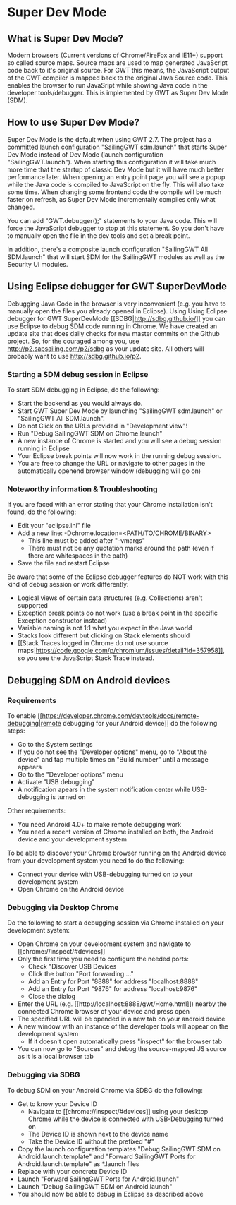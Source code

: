 # Super Dev Mode

## What is Super Dev Mode?

Modern browsers (Current versions of Chrome/FireFox and IE11+) support so called source maps.
Source maps are used to map generated JavaScript code back to it's original source.
For GWT this means, the JavaScript output of the GWT compiler is mapped back to the original Java Source code.
This enables the browser to run JavaSript while showing Java code in the developer tools/debugger.
This is implemented by GWT as Super Dev Mode (SDM).

## How to use Super Dev Mode?

Super Dev Mode is the default when using GWT 2.7. The project has a committed launch configuration "SailingGWT sdm.launch" that starts Super Dev Mode instead of Dev Mode (launch configuration "SailingGWT.launch").
When starting this configuration it will take much more time that the startup of classic Dev Mode but it will have much better performance later.
When opening an entry point page you will see a popup while the Java code is compiled to JavaScript on the fly. This will also take some time.
When changing some frontend code the compile will be much faster on refresh, as Super Dev Mode incrementally compiles only what changed.

You can add "GWT.debugger();" statements to your Java code.
This will force the JavaScript debugger to stop at this statement.
So you don't have to manually open the file in the dev tools and set a break point.

In addition, there's a composite launch configuration "SailingGWT All SDM.launch" that will start SDM for the SailingGWT modules as well as the Security UI modules.

## Using Eclipse debugger for GWT SuperDevMode

Debugging Java Code in the browser is very inconvenient (e.g. you have to manually open the files you already opened in Eclipse).
Using Using Eclipse debugger for GWT SuperDevMode [[SDBG|http://sdbg.github.io/]] you can use Eclipse to debug SDM code running in Chrome. We have created an update site that does daily checks for new master commits on the Github project. So, for the couraged among you, use http://p2.sapsailing.com/p2/sdbg as your update site. All others will probably want to use http://sdbg.github.io/p2.

### Starting a SDM debug session in Eclipse

To start SDM debugging in Eclipse, do the following:

* Start the backend as you would always do.
* Start GWT Super Dev Mode by launching "SailingGWT sdm.launch" or "SailingGWT All SDM.launch".
* Do not Click on the URLs provided in "Development view"!
* Run "Debug SailingGWT SDM on Chrome.launch"
* A new instance of Chrome is started and you will see a debug session running in Eclipse
* Your Eclipse break points will now work in the running debug session.
* You are free to change the URL or navigate to other pages in the automatically openend browser window (debugging will go on)

### Noteworthy information & Troubleshooting

If you are faced with an error stating that your Chrome installation isn't found, do the following:

* Edit your "eclipse.ini" file
* Add a new line: -Dchrome.location=<PATH/TO/CHROME/BINARY>
  * This line must be added after "-vmargs"
  * There must not be any quotation marks around the path (even if there are whitespaces in the path)
* Save the file and restart Eclipse

Be aware that some of the Eclipse debugger features do NOT work with this kind of debug session or work differently:

* Logical views of certain data structures (e.g. Collections) aren't supported
* Exception break points do not work (use a break point in the specific Exception constructor instead)
* Variable naming is not 1:1 what you expect in the Java world
* Stacks look different but clicking on Stack elements should
* [[Stack Traces logged in Chrome do not use source maps|https://code.google.com/p/chromium/issues/detail?id=357958]], so you see the JavaScript Stack Trace instead.

## Debugging SDM on Android devices

### Requirements

To enable [[https://developer.chrome.com/devtools/docs/remote-debugging|remote debugging for your Android device]] do the following steps:

* Go to the System settings
* If you do not see the "Developer options" menu, go to "About the device" and tap multiple times on "Build number" until a message appears
* Go to the "Developer options" menu 
* Activate "USB debugging"
* A notification apears in the system notification center while USB-debugging is turned on

Other requirements:

* You need Android 4.0+ to make remote debugging work
* You need a recent version of Chrome installed on both, the Android device and your development system

To be able to discover your Chrome browser running on the Android device from your development system you need to do the following:

* Connect your device with USB-debugging turned on to your development system
* Open Chrome on the Android device

### Debugging via Desktop Chrome

Do the following to start a debugging session via Chrome installed on your development system:

* Open Chrome on your development system and navigate to [[chrome://inspect/#devices]]
* Only the first time you need to configure the needed ports:
  * Check "Discover USB Devices
  * Click the button "Port forwarding ..."
  * Add an Entry for Port "8888" for address "localhost:8888"
  * Add an Entry for Port "9876" for address "localhost:9876"
  * Close the dialog
* Enter the URL (e.g. [[http://localhost:8888/gwt/Home.html]]) nearby the connected Chrome browser of your device and press open
* The specified URL will be opended in a new tab on your android device
* A new window with an instance of the developer tools will appear on the development system
  * If it doesn't open automatically press "inspect" for the browser tab
* You can now go to "Sources" and debug the source-mapped JS source as it is a local browser tab

### Debugging via SDBG

To debug SDM on your Android Chrome via SDBG do the following:

* Get to know your Device ID
  * Navigate to [[chrome://inspect/#devices]] using your desktop Chrome while the device is connected with USB-Debugging turned on
  * The Device ID is shown next to the device name
  * Take the Device ID without the prefixed "#"
* Copy the launch configuration templates "Debug SailingGWT SDM on Android.launch.template" and "Forward SailingGWT Ports for Android.launch.template" as *.launch files
* Replace <YOUR-DEVICE> with your concrete Device ID
* Launch "Forward SailingGWT Ports for Android.launch"
* Launch "Debug SailingGWT SDM on Android.launch"
* You should now be able to debug in Eclipse as described above
